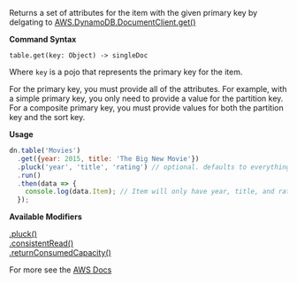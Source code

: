 Returns a set of attributes for the item with the given primary key by delgating to
[AWS.DynamoDB.DocumentClient.get()](http://docs.aws.amazon.com/AWSJavaScriptSDK/latest/AWS/DynamoDB/DocumentClient.html#get-property)

**Command Syntax**
```
table.get(key: Object) -> singleDoc
```

Where `key` is a pojo that represents the primary key for the item.

For the primary key, you must provide all of the attributes. For example, with a simple primary key, you only need to provide a value for the partition key. For a composite primary key, you must provide values for both the partition key and the sort key.

**Usage**

```javascript
dn.table('Movies')
  .get({year: 2015, title: 'The Big New Movie'})
  .pluck('year', 'title', 'rating') // optional. defaults to everything
  .run()
  .then(data => {
    console.log(data.Item); // Item will only have year, title, and rating attributes
  });
```

**Available Modifiers**

[.pluck()](/modifiers/pluck.md) <br>
[.consistentRead()](/params/consistentRead.md) <br>
[.returnConsumedCapacity()](/params/consumedCapacity.md)

For more see the [AWS Docs](http://docs.aws.amazon.com/amazondynamodb/latest/APIReference/API_GetItem.html)
